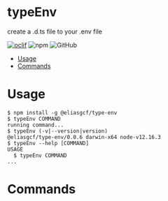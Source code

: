 typeEnv
=======

create a .d.ts file to your .env file

[![oclif](https://img.shields.io/badge/cli-oclif-brightgreen.svg)](https://oclif.io)
![npm](https://img.shields.io/npm/v/@eliasgcf/type-env)
 <img alt="GitHub" src="https://img.shields.io/github/license/EliasGcf/typeEnv">

<!-- toc -->
* [Usage](#usage)
* [Commands](#commands)
<!-- tocstop -->
# Usage
<!-- usage -->
```sh-session
$ npm install -g @eliasgcf/type-env
$ typeEnv COMMAND
running command...
$ typeEnv (-v|--version|version)
@eliasgcf/type-env/0.0.6 darwin-x64 node-v12.16.3
$ typeEnv --help [COMMAND]
USAGE
  $ typeEnv COMMAND
...
```
<!-- usagestop -->
# Commands
<!-- commands -->

<!-- commandsstop -->
